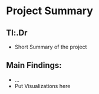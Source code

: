 # Project Summary

## Tl:.Dr
- Short Summary of the project
## Main Findings:
- ...
- Put Visualizations here


